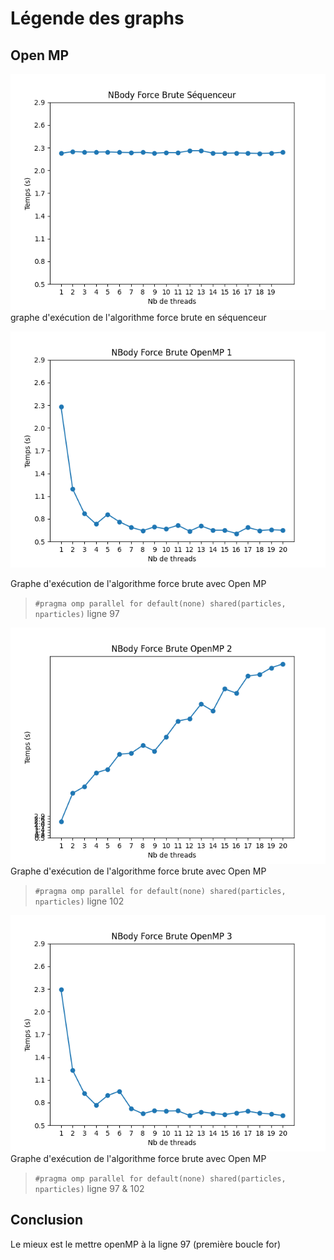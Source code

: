# Légende des graphs

## Open MP

![NBody Seq](NBody%20Seq.png)
graphe d'exécution de l'algorithme force brute en séquenceur

![NBody OpenMP 1](NBody%20OpenMP%201.png)

Graphe d'exécution de l'algorithme force brute avec Open MP 

> `#pragma omp parallel for default(none) shared(particles, nparticles)` ligne 97

![NBody OpenMP 2](NBody%20OpenMP%202.png)
Graphe d'exécution de l'algorithme force brute avec Open MP

> `#pragma omp parallel for default(none) shared(particles, nparticles)` ligne 102

![NBody OpenMP 3](NBody%20OpenMP%203.png)
Graphe d'exécution de l'algorithme force brute avec Open MP

> `#pragma omp parallel for default(none) shared(particles, nparticles)` ligne 97 & 102

## Conclusion
Le mieux est le mettre openMP à la ligne 97 (première boucle for)